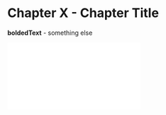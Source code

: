 # Chapter X - Chapter Title

**boldedText** - something else

![image alt text](<image/path.ext>)



<div style="page-break-after: always; visibility: hidden">\pagebreak</div>
